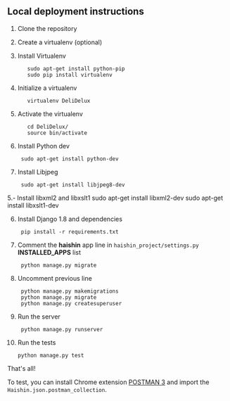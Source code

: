 ## Local deployment instructions

1. Clone the repository

2. Create a virtualenv (optional)

  1. Install Virtualenv

            sudo apt-get install python-pip
            sudo pip install virtualenv

  2. Initialize a virtualenv

            virtualenv DeliDelux

  3. Activate the virtualenv

            cd DeliDelux/
            source bin/activate

3. Install Python dev

        sudo apt-get install python-dev

4. Install Libjpeg

        sudo apt-get install libjpeg8-dev

5.- Install  libxml2 and libxslt1
    sudo apt-get install libxml2-dev
    sudo apt-get install libxslt1-dev 

6. Install Django 1.8 and dependencies

        pip install -r requirements.txt

7. Comment the **haishin** app line in `haishin_project/settings.py` **INSTALLED_APPS** list

        python manage.py migrate

8. Uncomment previous line

        python manage.py makemigrations
        python manage.py migrate
        python manage.py createsuperuser

9. Run the server

        python manage.py runserver

10. Run the tests

        python manage.py test

That's all!

To test, you can install Chrome extension [POSTMAN 3](https://chrome.google.com/webstore/detail/postman/fhbjgbiflinjbdggehcddcbncdddomop?hl=en) and import the `Haishin.json.postman_collection`.